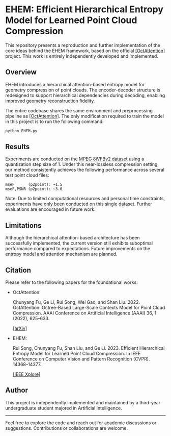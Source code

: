 # EHEM: Efficient Hierarchical Entropy Model for Learned Point Cloud Compression

This repository presents a reproduction and further implementation of the core ideas behind the EHEM framework, based on the official [[OctAttention]](https://github.com/zb12138/OctAttention) project. This work is entirely independently developed and implemented.

## Overview

EHEM introduces a hierarchical attention-based entropy model for geometry compression of point clouds. The encoder-decoder structure is redesigned to support hierarchical dependencies during decoding, enabling improved geometry reconstruction fidelity.

The entire codebase shares the same environment and preprocessing pipeline as [[OctAttention]](https://github.com/zb12138/OctAttention). The only modification required to train the model in this project is to run the following command:

```bash
python EHEM.py
```

## Results

Experiments are conducted on the [MPEG 8iVFBv2 dataset](http://plenodb.jpeg.org/pc/8ilabs) using a quantization step size of 1. Under this near-lossless compression setting, our method consistently achieves the following performance across several test point cloud files:

```
mseF      (p2point): ~1.5
mseF,PSNR (p2point): ~3.0
```

Note: Due to limited computational resources and personal time constraints, experiments have only been conducted on this single dataset. Further evaluations are encouraged in future work.

## Limitations

Although the hierarchical attention-based architecture has been successfully implemented, the current version still exhibits suboptimal performance compared to expectations. Future improvements on the entropy model and attention mechanism are planned.

## Citation

Please refer to the following papers for the foundational works:

- OctAttention:
    
    Chunyang Fu, Ge Li, Rui Song, Wei Gao, and Shan Liu. 2022. OctAttention: Octree-Based Large-Scale Contexts Model for Point Cloud Compression. AAAI Conference on Artificial Intelligence (AAAI) 36, 1 (2022), 625–633.
    
    [[arXiv]](https://arxiv.org/abs/2202.06028)
    
- EHEM:
    
    Rui Song, Chunyang Fu, Shan Liu, and Ge Li. 2023. Efficient Hierarchical Entropy Model for Learned Point Cloud Compression. In IEEE Conference on Computer Vision and Pattern Recognition (CVPR). 14368–14377.
    
    [[IEEE Xplore]](https://ieeexplore.ieee.org/document/10205051)
    

## Author

This project is independently implemented and maintained by a third-year undergraduate student majored in Artificial Intelligence.

---

Feel free to explore the code and reach out for academic discussions or suggestions. Contributions or collaborations are welcome.
